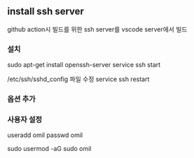 

## install ssh server

github action시 빌드를 위한 ssh server를 vscode server에서 빌드

### 설치
sudo apt-get install openssh-server
service ssh start

/etc/ssh/sshd_config 파일 수정
service ssh restart

### 옵션 추가

### 사용자 설정

useradd omil
passwd omil

sudo usermod -aG sudo omil

